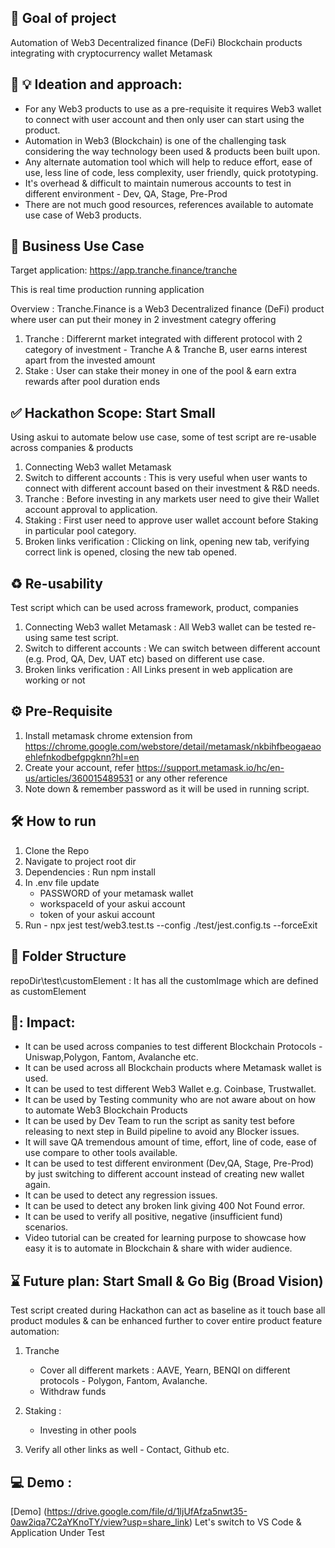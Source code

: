 ## :dart: Goal of project
Automation of Web3 Decentralized finance (DeFi) Blockchain products integrating with cryptocurrency wallet Metamask 

## :thinking: :bulb: Ideation and approach:
- For any Web3 products to use as a pre-requisite it requires Web3 wallet to connect with user account and then only user can start using the product.
- Automation in Web3 (Blockchain) is one of the challenging task considering the way technology been used & products been built upon.
- Any alternate automation tool which will help to reduce effort, ease of use, less line of code, less complexity, user friendly, quick prototyping.
- It's overhead & difficult to maintain numerous accounts to test in different environment - Dev, QA, Stage, Pre-Prod
- There are not much good resources, references available to automate use case of Web3 products.

## :money_mouth_face: Business Use Case
Target application: https://app.tranche.finance/tranche

This is real time production running application

Overview : Tranche.Finance is a Web3 Decentralized finance (DeFi) product where user can put their money in 2 investment categry offering
1. Tranche : Differernt market integrated with different protocol with 2 category of investment - Tranche A & Tranche B, user earns interest apart from the invested amount
2. Stake : User can stake their money in one of the pool & earn extra rewards after pool duration ends

## :white_check_mark: Hackathon Scope: Start Small
Using askui to automate below use case, some of test script are re-usable across companies & products
1. Connecting Web3 wallet Metamask
2. Switch to different accounts : This is very useful when user wants to connect with different account based on their investment & R&D needs.
3. Tranche : Before investing in any markets user need to give their Wallet account approval to application.
4. Staking : First user need to approve user wallet account before Staking in particular pool category.
5. Broken links verification : Clicking on link, opening new tab, verifying correct link is opened, closing the new tab opened.

## :recycle: Re-usability
Test script which can be used across framework, product, companies
1. Connecting Web3 wallet Metamask : All Web3 wallet can be tested re-using same test script.
2. Switch to different accounts : We can switch between different account (e.g. Prod, QA, Dev, UAT etc) based on different use case.
3. Broken links verification : All Links present in web application are working or not


##  :gear: Pre-Requisite
1. Install metamask chrome extension from https://chrome.google.com/webstore/detail/metamask/nkbihfbeogaeaoehlefnkodbefgpgknn?hl=en
2. Create your account, refer https://support.metamask.io/hc/en-us/articles/360015489531 or any other reference
3. Note down & remember password as it will be used in running script.

## :hammer_and_wrench: How to run
1. Clone the Repo
2. Navigate to project root dir
3. Dependencies : Run npm install 
4. In .env file update 
   - PASSWORD of your metamask wallet
   - workspaceId of your askui account
   - token of your askui account
6. Run - npx jest test/web3.test.ts --config ./test/jest.config.ts --forceExit

## :ledger: Folder Structure
repoDir\test\customElement : It has all the customImage which are defined as customElement

## 🌟: Impact:
- It can be used across companies to test different Blockchain Protocols - Uniswap,Polygon, Fantom, Avalanche etc.
- It can be used across all Blockchain products where Metamask wallet is used.
- It can be used to test different Web3 Wallet e.g. Coinbase, Trustwallet.
- It can be used by Testing community who are not aware about on how to automate Web3 Blockchain Products
- It can be used by Dev Team to run the script as sanity test before releasing to next step in Build pipeline to avoid any Blocker issues.
- It will save QA tremendous amount of time, effort, line of code, ease of use compare to other tools available.
- It can be used to test different environment (Dev,QA, Stage, Pre-Prod) by just switching to different account instead of creating new wallet again.
- It can be used to detect any regression issues.
- It can be used to detect any broken link giving 400 Not Found error.
- It can be used to verify all positive, negative (insufficient fund) scenarios.
- Video tutorial can be created for learning purpose to showcase how easy it is to automate in Blockchain & share with wider audience.

## :hourglass: Future plan: Start Small & Go Big (Broad Vision)
Test script created during Hackathon can act as baseline as it touch base all product modules & can be enhanced further to cover entire product feature automation:
1. Tranche
   -  Cover all different markets : AAVE, Yearn, BENQI on different protocols - Polygon, Fantom, Avalanche. 
   -  Withdraw funds

2. Staking : 
    -  Investing in other pools
    
3. Verify all other links as well - Contact, Github etc.


## :computer: Demo : 
[Demo] (https://drive.google.com/file/d/1ljUfAfza5nwt35-0aw2iqa7C2aYKnoTY/view?usp=share_link)
Let's switch to VS Code & Application Under Test
